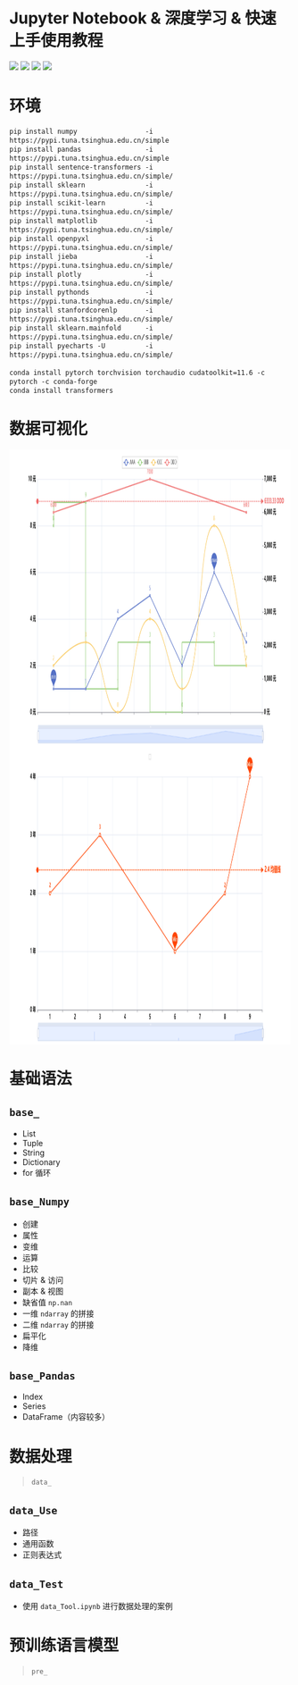 # Jupyter Notebook & 深度学习 & 快速上手使用教程

<img src="https://img.shields.io/badge/Jupyter Notebook-基础语法-ff5722.svg?colorA=FFFAF0&colorB=ff69b4&logo=jupyter" />
<img src="https://img.shields.io/badge/Jupyter Notebook-数据处理 | Txt | Excel | Json -ff5722.svg?colorA=FFFAF0&colorB=ff69b4&logo=databricks" />
<img src="https://img.shields.io/badge/Jupyter Notebook-数据可视化-ff5722.svg?colorA=FFFAF0&colorB=ff69b4&logo=simpleanalytics" />
<img src="https://img.shields.io/badge/Jupyter Notebook-预训练语言模型-ff5722.svg?colorA=FFFAF0&colorB=ff69b4&logo=pytorch" />

# 环境

```
pip install numpy                 -i https://pypi.tuna.tsinghua.edu.cn/simple 
pip install pandas                -i https://pypi.tuna.tsinghua.edu.cn/simple 
pip install sentence-transformers -i https://pypi.tuna.tsinghua.edu.cn/simple/
pip install sklearn               -i https://pypi.tuna.tsinghua.edu.cn/simple/
pip install scikit-learn          -i https://pypi.tuna.tsinghua.edu.cn/simple/
pip install matplotlib            -i https://pypi.tuna.tsinghua.edu.cn/simple/
pip install openpyxl              -i https://pypi.tuna.tsinghua.edu.cn/simple/
pip install jieba                 -i https://pypi.tuna.tsinghua.edu.cn/simple/
pip install plotly                -i https://pypi.tuna.tsinghua.edu.cn/simple/
pip install pythonds              -i https://pypi.tuna.tsinghua.edu.cn/simple/
pip install stanfordcorenlp       -i https://pypi.tuna.tsinghua.edu.cn/simple/
pip install sklearn.mainfold      -i https://pypi.tuna.tsinghua.edu.cn/simple/
pip install pyecharts -U          -i https://pypi.tuna.tsinghua.edu.cn/simple/

conda install pytorch torchvision torchaudio cudatoolkit=11.6 -c pytorch -c conda-forge
conda install transformers
```
# 数据可视化

<div align="center" style="display:flex">
	<img hspace="0px" width="1200px" height="533px" src="/echarts1.png" title="鼠标停留" alt="加载失败" />
</div>

<div align="center" style="display:flex">
	<img hspace="0px" width="1200px" height="533px" src="/echarts2.png" title="鼠标停留" alt="加载失败" />
</div>


# 基础语法

## `base_`

- List
- Tuple
- String
- Dictionary
- for 循环

## `base_Numpy`

- 创建
- 属性
- 变维
- 运算
- 比较
- 切片 & 访问
- 副本 & 视图
- 缺省值 `np.nan`
- 一维 `ndarray` 的拼接
- 二维 `ndarray` 的拼接
- 扁平化
- 降维

## `base_Pandas`

- Index
- Series
- DataFrame（内容较多）

# 数据处理
> `data_`

## `data_Use`

- 路径
- 通用函数
- 正则表达式

## `data_Test`

- 使用 `data_Tool.ipynb` 进行数据处理的案例

# 预训练语言模型
> `pre_`
